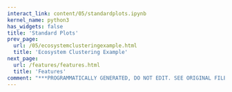 ```yaml
---
interact_link: content/05/standardplots.ipynb
kernel_name: python3
has_widgets: false
title: 'Standard Plots'
prev_page:
  url: /05/ecosystemclusteringexample.html
  title: 'Ecosystem Clustering Example'
next_page:
  url: /features/features.html
  title: 'Features'
comment: "***PROGRAMMATICALLY GENERATED, DO NOT EDIT. SEE ORIGINAL FILES IN /content***"
---
```

